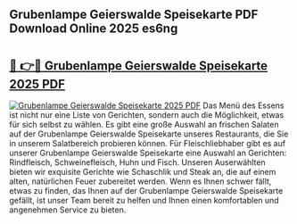 ## Grubenlampe Geierswalde Speisekarte PDF Download Online 2025 es6ng

# <h2><a href="http://gcc4l0m.nevu.top/?p=Grubenlampe+Geierswalde+Speisekarte">🔗 👉🔴 Grubenlampe Geierswalde Speisekarte 2025 PDF</a></h2>

[![Grubenlampe Geierswalde Speisekarte 2025 PDF](https://i.imgur.com/dBaPXMq.png)](http://gcc4l0m.nevu.top/?p=Grubenlampe+Geierswalde+Speisekarte)
Das Menü des Essens ist nicht nur eine Liste von Gerichten, sondern auch die Möglichkeit, etwas für sich selbst zu wählen. Es gibt eine große Auswahl an frischen Salaten auf der Grubenlampe Geierswalde Speisekarte unseres Restaurants, die Sie in unserem Salatbereich probieren können. Für Fleischliebhaber gibt es auf unserer Grubenlampe Geierswalde Speisekarte eine Auswahl an Gerichten: Rindfleisch, Schweinefleisch, Huhn und Fisch. Unseren Auserwählten bieten wir exquisite Gerichte wie Schaschlik und Steak an, die auf einem alten, natürlichen Feuer zubereitet werden. Wenn es Ihnen schwer fällt, etwas zu finden, das Ihnen auf der Grubenlampe Geierswalde Speisekarte gefällt, ist unser Team bereit zu helfen und Ihnen einen komfortablen und angenehmen Service zu bieten.
